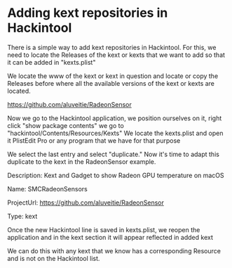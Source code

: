 # Adding kext repositories in Hackintool


There is a simple way to add kext repositories in Hackintool. For this, we need to locate the Releases of the kext or kexts that we want to add so that it can be added in "kexts.plist"

We locate the www of the kext or kext in question and locate or copy the Releases before where all the available versions of the kext or kexts are located.

https://github.com/aluveitie/RadeonSensor

Now we go to the Hackintool application, we position ourselves on it, right click "show package contents" we go to "hackintool/Contents/Resources/Kexts" We locate the kexts.plist and open it PlistEdit Pro or any program that we have for that purpose


We select the last entry and select "duplicate."
Now it's time to adapt this duplicate to the kext in the RadeonSensor example.

Description: Kext and Gadget to show Radeon GPU temperature on macOS

Name: SMCRadeonSensors

ProjectUrl: https://github.com/aluveitie/RadeonSensor

Type: kext

Once the new Hackintool line is saved in kexts.plist, we reopen the application and in the kext section it will appear reflected in added kext

We can do this with any kext that we know has a corresponding Resource and is not on the Hackintool list.







